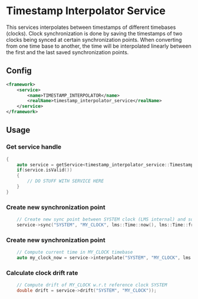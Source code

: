 # Timestamp Interpolator Service

This services interpolates between timestamps of different timebases (clocks).
Clock synchronization is done by saving the timestamps of two clocks being synced at certain synchronization points.
When converting from one time base to another, the time will be interpolated linearly between the first and the last saved synchronization points.

## Config

```xml
<framework>
    <service>
        <name>TIMESTAMP_INTERPOLATOR</name>
        <realName>timestamp_interpolator_service</realName>
    </service>
</framework>
```

## Usage

### Get service handle
```cpp
{
    auto service = getService<timestamp_interpolator_service::TimestampInterpolatorService>("TIMESTAMP_INTERPOLATOR");
    if(service.isValid())
    {
        // DO STUFF WITH SERVICE HERE
    }
}
```

### Create new synchronization point

```cpp
    // Create new sync point between SYSTEM clock (LMS internal) and some other MY_CLOCK timebase
    service->sync("SYSTEM", "MY_CLOCK", lms::Time::now(), lms::Time::fromMicros(my_clock_timestamp));
```

### Create new synchronization point

```cpp
    // Compute current time in MY_CLOCK timebase
    auto my_clock_now = service->interpolate("SYSTEM", "MY_CLOCK", lms::Time::now()));
```

### Calculate clock drift rate

```cpp
    // Compute drift of MY_CLOCK w.r.t reference clock SYSTEM
    double drift = service->drift("SYSTEM", "MY_CLOCK"));
```
